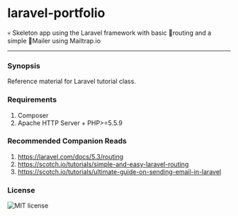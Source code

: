 # laravel-portfolio
:skull: Skeleton app using the Laravel framework with basic :bicyclist:routing and a simple :email:Mailer using Mailtrap.io
***
### Synopsis

Reference material for Laravel tutorial class.

### Requirements

1. Composer
2. Apache HTTP Server + PHP>=5.5.9

### Recommended Companion Reads
1. https://laravel.com/docs/5.3/routing
2. https://scotch.io/tutorials/simple-and-easy-laravel-routing
3. https://scotch.io/tutorials/ultimate-guide-on-sending-email-in-laravel

### License

![MIT license](https://img.shields.io/npm/l/express.svg)

